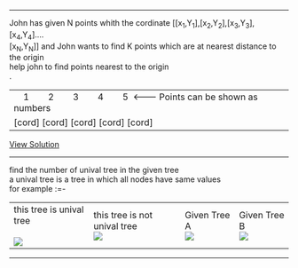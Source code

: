 <hr>
John has given N points whith the cordinate [[x<sub>1</sub>,Y<sub>1</sub>],[x<sub>2</sub>,Y<sub>2</sub>],[x<sub>3</sub>,Y<sub>3</sub>],[x<sub>4</sub>,Y<sub>4</sub>]....<br>
[x<sub>N</sub>,Y<sub>N</sub>]] and John wants to find K points which are at nearest distance to the origin<br>
help john to find points nearest to the origin<br>
<table border = 0>
       <tr><td>
       &nbsp;&nbsp;&nbsp; 1 &nbsp;&nbsp;&nbsp;&nbsp;&nbsp;&nbsp;
                          2 &nbsp;&nbsp;&nbsp;&nbsp;&nbsp;&nbsp;
                          3 &nbsp;&nbsp;&nbsp;&nbsp;&nbsp;&nbsp;
                          4 &nbsp;&nbsp;&nbsp;&nbsp;&nbsp;&nbsp;
                          5&nbsp;&nbsp;<--- Points can be shown as numbers
       &nbsp;&nbsp;&nbsp;</td></tr>
       <tr><td>[cord] [cord] [cord] [cord] [cord] </td></tr>.
       </table>
<a href="https://github.com/tanaykulkarni27/Python-Coding/blob/master/Nearest%20Points.py">View Solution</a>
<hr>
find the number of unival tree in the given tree<br>
a unival tree is a tree in which all nodes have same values<br>
for example :=- <br>
<table>
<tr>
<td>       
this tree is unival tree
<br><br>
<img src="https://github.com/tanaykulkarni27/Python-Coding/blob/master/Images/ext.png">
</td>
<td>       
this tree is not unival tree
<br>
<img src="https://github.com/tanaykulkarni27/Python-Coding/blob/master/Images/failed_tree.png">
</td>
<td>
Given Tree A
<br>
<img src="https://github.com/tanaykulkarni27/Python-Coding/blob/master/Images/main_question_tree.png">       
</td>
<td>
Given Tree B<br>
<img src="https://github.com/tanaykulkarni27/Python-Coding/blob/master/Images/tree_question_setB.png">
</td>       
</tr>
</table>
           
<hr>
